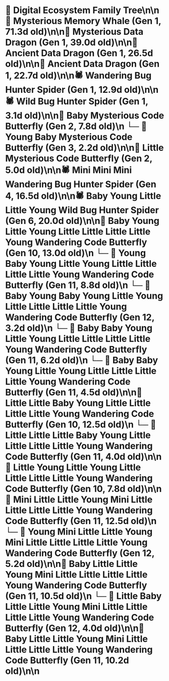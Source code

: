 # 🌳 Digital Ecosystem Family Tree\n\n🐋 Mysterious Memory Whale (Gen 1, 71.3d old)\n\n🐉 Mysterious Data Dragon (Gen 1, 39.0d old)\n\n🐉 Ancient Data Dragon (Gen 1, 26.5d old)\n\n🐉 Ancient Data Dragon (Gen 1, 22.7d old)\n\n🕷️ Wandering Bug Hunter Spider (Gen 1, 12.9d old)\n\n🕷️ Wild Bug Hunter Spider (Gen 1, 3.1d old)\n\n🦋 Baby Mysterious Code Butterfly (Gen 2, 7.8d old)\n  └─ 🦋 Young Baby Mysterious Code Butterfly (Gen 3, 2.2d old)\n\n🦋 Little Mysterious Code Butterfly (Gen 2, 5.0d old)\n\n🕷️ Mini Mini Mini Wandering Bug Hunter Spider (Gen 4, 16.5d old)\n\n🕷️ Baby Young Little Little Young Wild Bug Hunter Spider (Gen 6, 20.0d old)\n\n🦋 Baby Young Little Young Little Little Little Little Young Wandering Code Butterfly (Gen 10, 13.0d old)\n  └─ 🦋 Young Baby Young Little Young Little Little Little Little Young Wandering Code Butterfly (Gen 11, 8.8d old)\n    └─ 🦋 Baby Young Baby Young Little Young Little Little Little Little Young Wandering Code Butterfly (Gen 12, 3.2d old)\n  └─ 🦋 Baby Baby Young Little Young Little Little Little Little Young Wandering Code Butterfly (Gen 11, 6.2d old)\n  └─ 🦋 Baby Baby Young Little Young Little Little Little Little Young Wandering Code Butterfly (Gen 11, 4.5d old)\n\n🦋 Little Little Baby Young Little Little Little Little Young Wandering Code Butterfly (Gen 10, 12.5d old)\n  └─ 🦋 Little Little Little Baby Young Little Little Little Little Young Wandering Code Butterfly (Gen 11, 4.0d old)\n\n🦋 Little Young Little Young Little Little Little Little Young Wandering Code Butterfly (Gen 10, 7.8d old)\n\n🦋 Mini Little Little Young Mini Little Little Little Little Young Wandering Code Butterfly (Gen 11, 12.5d old)\n  └─ 🦋 Young Mini Little Little Young Mini Little Little Little Little Young Wandering Code Butterfly (Gen 12, 5.2d old)\n\n🦋 Baby Little Little Young Mini Little Little Little Little Young Wandering Code Butterfly (Gen 11, 10.5d old)\n  └─ 🦋 Little Baby Little Little Young Mini Little Little Little Little Young Wandering Code Butterfly (Gen 12, 4.0d old)\n\n🦋 Baby Little Little Young Mini Little Little Little Little Young Wandering Code Butterfly (Gen 11, 10.2d old)\n\n